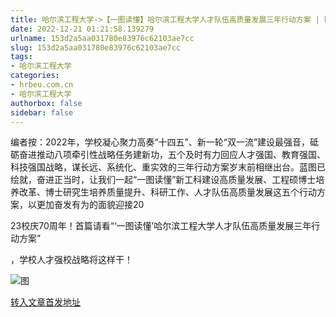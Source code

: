 ```yaml
---
title: 哈尔滨工程大学->【一图读懂】哈尔滨工程大学人才队伍高质量发展三年行动方案 | hrbeu.com.cn
date: 2022-12-21 01:21:58.139279
urlname: 153d2a5aa031780e83976c62103ae7cc
slug: 153d2a5aa031780e83976c62103ae7cc
tags: 
- 哈尔滨工程大学
categories:
- hrbeu.com.cn
- 哈尔滨工程大学
authorbox: false
sidebar: false
---
```

编者按：2022年，学校凝心聚力高奏“十四五”、新一轮“双一流”建设最强音，砥砺奋进推动八项牵引性战略任务建新功，五个及时有力回应人才强国、教育强国、科技强国战略，谋长远、系统化、重实效的三年行动方案岁末前相继出台。蓝图已绘就，奋进正当时，让我们一起“一图读懂”新工科建设高质量发展、工程硕博士培养改革、博士研究生培养质量提升、科研工作、人才队伍高质量发展这五个行动方案，以更加奋发有为的面貌迎接20
<!--more-->
23校庆70周年！首篇请看“‘一图读懂’哈尔滨工程大学人才队伍高质量发展三年行动方案”

，学校人才强校战略将这样干！

![图](http://gongxue.cn/__local/1/E7/03/D3C54644F30A34ED85DE0978430_0722B3D2_112EE2.jpg)

[转入文章首发地址](http://gongxue.cn/info/1141/73850.htm)